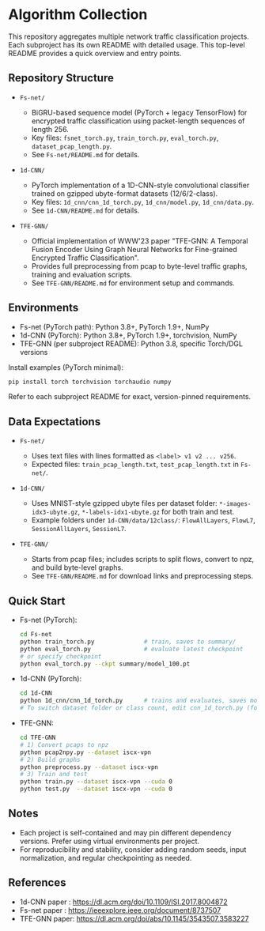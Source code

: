 # Algorithm Collection

This repository aggregates multiple network traffic classification projects. Each subproject has its own README with detailed usage. This top-level README provides a quick overview and entry points.

## Repository Structure

- `Fs-net/`
  - BiGRU-based sequence model (PyTorch + legacy TensorFlow) for encrypted traffic classification using packet-length sequences of length 256.
  - Key files: `fsnet_torch.py`, `train_torch.py`, `eval_torch.py`, `dataset_pcap_length.py`.
  - See `Fs-net/README.md` for details.

- `1d-CNN/`
  - PyTorch implementation of a 1D-CNN-style convolutional classifier trained on gzipped ubyte-format datasets (12/6/2-class).
  - Key files: `1d_cnn/cnn_1d_torch.py`, `1d_cnn/model.py`, `1d_cnn/data.py`.
  - See `1d-CNN/README.md` for details.

- `TFE-GNN/`
  - Official implementation of WWW'23 paper "TFE-GNN: A Temporal Fusion Encoder Using Graph Neural Networks for Fine-grained Encrypted Traffic Classification".
  - Provides full preprocessing from pcap to byte-level traffic graphs, training and evaluation scripts.
  - See `TFE-GNN/README.md` for environment setup and commands.

## Environments

- Fs-net (PyTorch path): Python 3.8+, PyTorch 1.9+, NumPy
- 1d-CNN (PyTorch): Python 3.8+, PyTorch 1.9+, torchvision, NumPy
- TFE-GNN (per subproject README): Python 3.8, specific Torch/DGL versions

Install examples (PyTorch minimal):

```bash
pip install torch torchvision torchaudio numpy
```

Refer to each subproject README for exact, version-pinned requirements.

## Data Expectations

- `Fs-net/`
  - Uses text files with lines formatted as `<label> v1 v2 ... v256`.
  - Expected files: `train_pcap_length.txt`, `test_pcap_length.txt` in `Fs-net/`.

- `1d-CNN/`
  - Uses MNIST-style gzipped ubyte files per dataset folder: `*-images-idx3-ubyte.gz`, `*-labels-idx1-ubyte.gz` for both train and test.
  - Example folders under `1d-CNN/data/12class/`: `FlowAllLayers`, `FlowL7`, `SessionAllLayers`, `SessionL7`.

- `TFE-GNN/`
  - Starts from pcap files; includes scripts to split flows, convert to npz, and build byte-level graphs.
  - See `TFE-GNN/README.md` for download links and preprocessing steps.

## Quick Start

- Fs-net (PyTorch):
  ```bash
  cd Fs-net
  python train_torch.py              # train, saves to summary/
  python eval_torch.py               # evaluate latest checkpoint
  # or specify checkpoint
  python eval_torch.py --ckpt summary/model_100.pt
  ```

- 1d-CNN (PyTorch):
  ```bash
  cd 1d-CNN
  python 1d_cnn/cnn_1d_torch.py      # trains and evaluates, saves model.ckpt
  # To switch dataset folder or class count, edit cnn_1d_torch.py (folder_path_list, task_index, label_num)
  ```

- TFE-GNN:
  ```bash
  cd TFE-GNN
  # 1) Convert pcaps to npz
  python pcap2npy.py --dataset iscx-vpn
  # 2) Build graphs
  python preprocess.py --dataset iscx-vpn
  # 3) Train and test
  python train.py --dataset iscx-vpn --cuda 0
  python test.py  --dataset iscx-vpn --cuda 0
  ```

## Notes

- Each project is self-contained and may pin different dependency versions. Prefer using virtual environments per project.
- For reproducibility and stability, consider adding random seeds, input normalization, and regular checkpointing as needed.

## References

- 1d-CNN paper : https://dl.acm.org/doi/10.1109/ISI.2017.8004872
- Fs-net paper : https://ieeexplore.ieee.org/document/8737507
- TFE-GNN paper: https://dl.acm.org/doi/abs/10.1145/3543507.3583227
